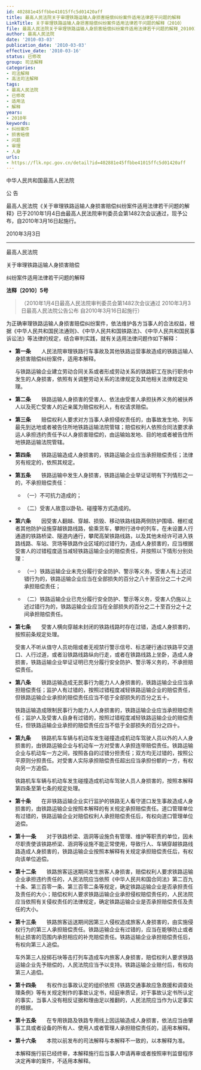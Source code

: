 ```yaml
---
id: 402881e45ffbbe41015ffc5d01420aff
title: 最高人民法院关于审理铁路运输人身损害赔偿纠纷案件适用法律若干问题的解释
LinkTitle: 关于审理铁路运输人身损害赔偿纠纷案件适用法律若干问题的解释（2010）
file: 最高人民法院关于审理铁路运输人身损害赔偿纠纷案件适用法律若干问题的解释_20100303_402881e45ffbbe41015ffc5d01420aff.docx
author: 最高人民法院
date: '2010-03-03'
publication_date: '2010-03-03'
effective_date: '2010-03-16'
status: 已修改
group: 司法解释
categories:
- 司法解释
- 高法司法解释
tags:
- 最高人民法院
- 已修改
- 适用法
- 解释
years:
- 2010年
keywords:
- 纠纷案件
- 损害赔偿
- 问题
- 审理
- 人身
urls:
- https://flk.npc.gov.cn/detail?id=402881e45ffbbe41015ffc5d01420aff
---
```


中华人民共和国最高人民法院

公 告

最高人民法院《关于审理铁路运输人身损害赔偿纠纷案件适用法律若干问题的解释》已于2010年1月4日由最高人民法院审判委员会第1482次会议通过，现予公布，自2010年3月16日起施行。

2010年3月3日

---

最高人民法院

关于审理铁路运输人身损害赔偿

纠纷案件适用法律若干问题的解释

**法释〔2010〕5号**

> （2010年1月4日最高人民法院审判委员会第1482次会议通过 2010年3月3日最高人民法院公告公布 自2010年3月16日起施行）

为正确审理铁路运输人身损害赔偿纠纷案件，依法维护各方当事人的合法权益，根据《中华人民共和国民法通则》、《中华人民共和国铁路法》、《中华人民共和国民事诉讼法》等法律的规定，结合审判实践，就有关适用法律问题作如下解释：

- **第一条**　　人民法院审理铁路行车事故及其他铁路运营事故造成的铁路运输人身损害赔偿纠纷案件，适用本解释。

  与铁路运输企业建立劳动合同关系或者形成劳动关系的铁路职工在执行职务中发生的人身损害，依照有关调整劳动关系的法律规定及其他相关法律规定处理。

- **第二条**　　铁路运输人身损害的受害人、依法由受害人承担扶养义务的被扶养人以及死亡受害人的近亲属为赔偿权利人，有权请求赔偿。

- **第三条**　　赔偿权利人要求对方当事人承担侵权责任的，由事故发生地、列车最先到达地或者被告住所地铁路运输法院管辖；赔偿权利人依照合同法要求承运人承担违约责任予以人身损害赔偿的，由运输始发地、目的地或者被告住所地铁路运输法院管辖。

- **第四条**　　铁路运输造成人身损害的，铁路运输企业应当承担赔偿责任；法律另有规定的，依照其规定。

- **第五条**　　铁路运输中发生人身损害，铁路运输企业举证证明有下列情形之一的，不承担赔偿责任：

  - （一）不可抗力造成的；

  - （二）受害人故意以卧轨、碰撞等方式造成的。

- **第六条**　　因受害人翻越、穿越、损毁、移动铁路线路两侧防护围墙、栅栏或者其他防护设施穿越铁路线路，偷乘货车，攀附行进中的列车，在未设置人行通道的铁路桥梁、隧道内通行，攀爬高架铁路线路，以及其他未经许可进入铁路线路、车站、货场等铁路作业区域的过错行为，造成人身损害的，应当根据受害人的过错程度适当减轻铁路运输企业的赔偿责任，并按照以下情形分别处理：

  - （一）铁路运输企业未充分履行安全防护、警示等义务，受害人有上述过错行为的，铁路运输企业应当在全部损失的百分之八十至百分之二十之间承担赔偿责任；

  - （二）铁路运输企业已充分履行安全防护、警示等义务，受害人仍施以上述过错行为的，铁路运输企业应当在全部损失的百分之二十至百分之十之间承担赔偿责任。

- **第七条**　　受害人横向穿越未封闭的铁路线路时存在过错，造成人身损害的，按照前条规定处理。

  受害人不听从值守人员劝阻或者无视禁行警示信号、标志硬行通过铁路平交道口、人行过道，或者沿铁路线路纵向行走，或者在铁路线路上坐卧，造成人身损害，铁路运输企业举证证明已充分履行安全防护、警示等义务的，不承担赔偿责任。

- **第八条**　　铁路运输造成无民事行为能力人人身损害的，铁路运输企业应当承担赔偿责任；监护人有过错的，按照过错程度减轻铁路运输企业的赔偿责任，但铁路运输企业承担的赔偿责任应当不低于全部损失的百分之五十。

  铁路运输造成限制民事行为能力人人身损害的，铁路运输企业应当承担赔偿责任；监护人及受害人自身有过错的，按照过错程度减轻铁路运输企业的赔偿责任，但铁路运输企业承担的赔偿责任应当不低于全部损失的百分之四十。

- **第九条**　　铁路机车车辆与机动车发生碰撞造成机动车驾驶人员以外的人人身损害的，由铁路运输企业与机动车一方对受害人承担连带赔偿责任。铁路运输企业与机动车一方之间，按照各自的过错分担责任；双方均无过错的，按照公平原则分担责任。对受害人实际承担赔偿责任超出应当承担份额的一方，有权向另一方追偿。

  铁路机车车辆与机动车发生碰撞造成机动车驾驶人员人身损害的，按照本解释第四条至第七条的规定处理。

- **第十条**　　在非铁路运输企业实行监护的铁路无人看守道口发生事故造成人身损害的，由铁路运输企业按照本解释的有关规定承担赔偿责任。道口管理单位有过错的，铁路运输企业对赔偿权利人承担赔偿责任后，有权向道口管理单位追偿。

- **第十一条**　　对于铁路桥梁、涵洞等设施负有管理、维护等职责的单位，因未尽职责使该铁路桥梁、涵洞等设施不能正常使用，导致行人、车辆穿越铁路线路造成人身损害的，铁路运输企业按照本解释有关规定承担赔偿责任后，有权向该单位追偿。

- **第十二条**　　铁路旅客运送期间发生旅客人身损害，赔偿权利人要求铁路运输企业承担违约责任的，人民法院应当依照《中华人民共和国合同法》第二百九十条、第三百零一条、第三百零二条等规定，确定铁路运输企业是否承担责任及责任的大小；赔偿权利人要求铁路运输企业承担侵权赔偿责任的，人民法院应当依照有关侵权责任的法律规定，确定铁路运输企业是否承担赔偿责任及责任的大小。

- **第十三条**　　铁路旅客运送期间因第三人侵权造成旅客人身损害的，由实施侵权行为的第三人承担赔偿责任。铁路运输企业有过错的，应当在能够防止或者制止损害的范围内承担相应的补充赔偿责任。铁路运输企业承担赔偿责任后，有权向第三人追偿。

  车外第三人投掷石块等击打列车造成车内旅客人身损害，赔偿权利人要求铁路运输企业先予赔偿的，人民法院应当予以支持。铁路运输企业赔付后，有权向第三人追偿。

- **第十四条**　　有权作出事故认定的组织依照《铁路交通事故应急救援和调查处理条例》等有关规定制作的事故认定书，经庭审质证，对于事故认定书所认定的事实，当事人没有相反证据和理由足以推翻的，人民法院应当作为认定事实的根据。

- **第十五条**　　在专用铁路及铁路专用线上因运输造成人身损害，依法应当由肇事工具或者设备的所有人、使用人或者管理人承担赔偿责任的，适用本解释。

- **第十六条**　　本院以前发布的司法解释与本解释不一致的，以本解释为准。

  本解释施行前已经终审，本解释施行后当事人申请再审或者按照审判监督程序决定再审的案件，不适用本解释。
